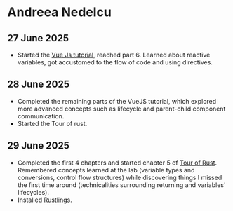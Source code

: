 # Andreea Nedelcu

## 27 June 2025
- Started the [Vue Js tutorial]("https://vuejs.org/tutorial/#step-1"), reached part 6. Learned about reactive variables, got accustomed to the flow of code and using directives.

## 28 June 2025
- Completed the remaining parts of the VueJS tutorial, which explored more advanced concepts such as lifecycle and parent-child component communication.
- Started the Tour of rust.

## 29 June 2025
- Completed the first 4 chapters and started chapter 5 of [Tour of Rust]("https://tourofrust.com/index.html"). Remembered concepts learned at the lab (variable types and conversions, control flow structures) while discovering things I missed the first time around (technicalities surrounding returning and variables' lifecycles). 
- Installed [Rustlings]("https://rustlings.rust-lang.org/").